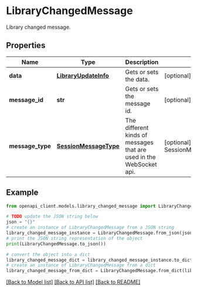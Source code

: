 # LibraryChangedMessage

Library changed message.

## Properties

Name | Type | Description | Notes
------------ | ------------- | ------------- | -------------
**data** | [**LibraryUpdateInfo**](LibraryUpdateInfo.md) | Gets or sets the data. | [optional] 
**message_id** | **str** | Gets or sets the message id. | [optional] 
**message_type** | [**SessionMessageType**](SessionMessageType.md) | The different kinds of messages that are used in the WebSocket api. | [optional] [readonly] [default to SessionMessageType.LIBRARYCHANGED]

## Example

```python
from openapi_client.models.library_changed_message import LibraryChangedMessage

# TODO update the JSON string below
json = "{}"
# create an instance of LibraryChangedMessage from a JSON string
library_changed_message_instance = LibraryChangedMessage.from_json(json)
# print the JSON string representation of the object
print(LibraryChangedMessage.to_json())

# convert the object into a dict
library_changed_message_dict = library_changed_message_instance.to_dict()
# create an instance of LibraryChangedMessage from a dict
library_changed_message_from_dict = LibraryChangedMessage.from_dict(library_changed_message_dict)
```
[[Back to Model list]](../README.md#documentation-for-models) [[Back to API list]](../README.md#documentation-for-api-endpoints) [[Back to README]](../README.md)


